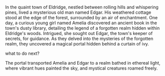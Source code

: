 In the quaint town of Eldridge, nestled between rolling hills and whispering pines, lived a mysterious old man named Edgar. His weathered cottage stood at the edge of the forest, surrounded by an air of enchantment. One day, a curious young girl named Amelia discovered an ancient book in the town's dusty library, detailing the legend of a forgotten realm hidden within Eldridge's woods. Intrigued, she sought out Edgar, the town's keeper of secrets, for guidance. As they delved into the mysteries of the forgotten realm, they uncovered a magical portal hidden behind a curtain of ivy. 

what to do next?

The portal transported Amelia and Edgar to a realm bathed in ethereal light, where vibrant hues painted the sky, and mystical creatures roamed freely. 